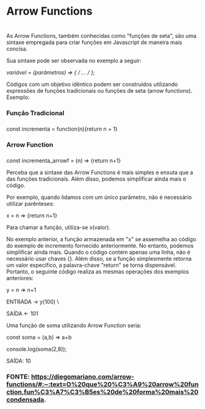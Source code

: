 # Arrow Functions <h1>

As Arrow Functions, também conhecidas como "funções de seta", são uma sintaxe empregada para criar funções em Javascript de maneira mais concisa.

Sua sintaxe pode ser observada no exemplo a seguir: 

**variável = (parâmetros) => { /* … */ };**

Códigos com um objetivo idêntico podem ser construídos utilizando expressões de funções tradicionais ou funções de seta (arrow functions). Exemplo: 

### Função Tradicional<h3>

const incrementa = function(n){return n + 1}

### Arrow Function <h3>

const incrementa_arrowf = (n) => {return n+1}

Perceba que a sintaxe das Arrow Functions é mais simples e enxuta que a das funções tradicionais. Além disso, podemos simplificar ainda mais o código. 

Por exemplo, quando lidamos com um único parâmetro, não é necessário utilizar parênteses:

x = n => {return n+1}

Para chamar a função, utiliza-se x(valor).

No exemplo anterior, a função armazenada em "x" se assemelha ao código do exemplo de incremento fornecido anteriormente. No entanto, podemos simplificar ainda mais. Quando o código contém apenas uma linha, não é necessário usar chaves {}. Além disso, se a função simplesmente retorna um valor específico, a palavra-chave "return" se torna dispensável. Portanto, o seguinte código realiza as mesmas operações dos exemplos anteriores:

y = n => n+1

ENTRADA -> y(100) \

SAÍDA <- 101

Uma função de soma utilizando Arrow Function seria:

const soma = (a,b) => a+b

console.log(soma(2,8));

SAÍDA: 10

### FONTE: https://diegomariano.com/arrow-functions/#:~:text=O%20que%20%C3%A9%20arrow%20function,fun%C3%A7%C3%B5es%20de%20forma%20mais%20condensada. <h3>
